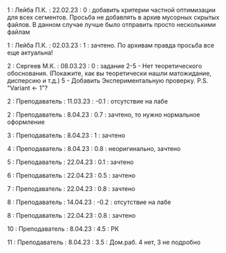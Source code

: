 1 : Лейба П.К. : 22.02.23 : 0 : добавить критерии частной оптимизации для всех сегментов. Просьба не добавлять в архив мусорных скрытых файлов. В данном случае лучше было отправить просто несколькими файлам

1 : Лейба П.К. : 02.03.23 : 1 : зачтено. По архивам правда просьба все еще актуальна!

2 : Сергеев М.К. : 08.03.23 : 0 : задание 2-5 - Нет теоретического обоснования. (Покажите, как вы теоретически нашли матожидание, дисперсию и т.д.) 5 - Добавить Экспериментальную проверку. P.S. "Variant <- 1"?

2 : Преподаватель : 11.03.23 : -0.1 : отсутствие на лабе

2 : Преподаватель : 8.04.23 : 0.7 : зачтено, то нужно нормальное оформление

3 : Преподаватель : 8.04.23 : 1 : зачтено

4 : Преподаватель : 8.04.23 : 0.8 : неоригинально, зачтено

5 : Преподаватель : 22.04.23 : 0.1 : зачтено

6 : Преподаватель : 22.04.23 : 0.5 : зачтено

7 : Преподаватель : 22.04.23 : 0.8 : зачтено

8 : Преподаватель : 14.04.23 : -0.2 : отсутствие на лабе

8 : Преподаватель : 22.04.23 : 0.8 : зачтено

10 : Преподаватель : 8.04.23 : 4.5 : РК

11 : Преподаватель : 8.04.23 : 3.5 : Дом.раб. 4 нет, 3 не подробно
